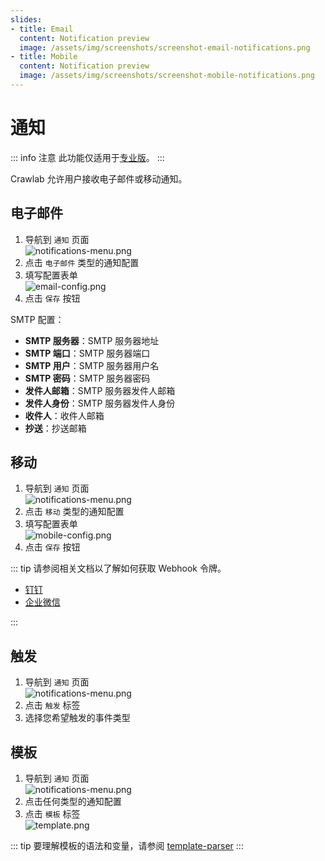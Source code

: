 ```yaml
---
slides:
- title: Email
  content: Notification preview
  image: /assets/img/screenshots/screenshot-email-notifications.png
- title: Mobile
  content: Notification preview
  image: /assets/img/screenshots/screenshot-mobile-notifications.png
---
```


# 通知

::: info 注意
此功能仅适用于[专业版](https://www.crawlab.cn/en/prices)。
:::

Crawlab 允许用户接收电子邮件或移动通知。

## 电子邮件

1. 导航到 `通知` 页面 <br/>![notifications-menu.png](/img/guide/notification-menu.png)
2. 点击 `电子邮件` 类型的通知配置
3. 填写配置表单 <br/>![email-config.png](/img/guide/email-config.png)
4. 点击 `保存` 按钮

SMTP 配置：

- **SMTP 服务器**：SMTP 服务器地址
- **SMTP 端口**：SMTP 服务器端口
- **SMTP 用户**：SMTP 服务器用户名
- **SMTP 密码**：SMTP 服务器密码
- **发件人邮箱**：SMTP 服务器发件人邮箱
- **发件人身份**：SMTP 服务器发件人身份
- **收件人**：收件人邮箱
- **抄送**：抄送邮箱

## 移动

1. 导航到 `通知` 页面 <br/>![notifications-menu.png](/img/guide/notification-menu.png)
2. 点击 `移动` 类型的通知配置
3. 填写配置表单 <br/>![mobile-config.png](/img/guide/mobile-config.png)
4. 点击 `保存` 按钮

::: tip
请参阅相关文档以了解如何获取 Webhook 令牌。

- [钉钉](https://open.dingtalk.com/document/robots/custom-robot-access)
- [企业微信](https://developer.work.weixin.qq.com/document/path/91770)

:::

## 触发

1. 导航到 `通知` 页面 <br/>![notifications-menu.png](/img/guide/notification-menu.png)
2. 点击 `触发` 标签
3. 选择您希望触发的事件类型

## 模板

1. 导航到 `通知` 页面 <br/>![notifications-menu.png](/img/guide/notification-menu.png)
2. 点击任何类型的通知配置
3. 点击 `模板` 标签 <br/>![template.png](/img/guide/template.png)

::: tip
要理解模板的语法和变量，请参阅
[template-parser](https://github.com/crawlab-team/template-parser)
:::